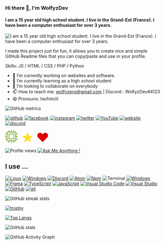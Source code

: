 ### Hi there 👋, I'm WolfyzDev
#### I am a 15 year old high school student. I live in the Grand-Est (France). I have been a computer enthusiast for over 3 years.
![I am a 15 year old high school student. I live in the Grand-Est (France). I have been a computer enthusiast for over 3 years.](https://th.bing.com/th/id/OIP.B0EdaRRvc5K_WC9VslROHgHaE8?pid=ImgDet&rs=1)

I made this project just for fun, it allows you to create nice and simple GitHub Readme files that you can copy/paste and use in your profile.

Skills:  JS / HTML / CSS / PHP / Python

- 🔭 I’m currently working on websites and software. 
- 🌱 I’m currently learning as a high school student 
- 👯 I’m looking to collaborate on everybody 
- 📫 How to reach me: wolfyzpro@gmail.com | Discord : WolfyzDev#4123 
- 😄 Pronouns: he/him/il 

![GitHub metrics](https://metrics.lecoq.io/WolfyzDev) 



[<img src='https://cdn.jsdelivr.net/npm/simple-icons@3.0.1/icons/github.svg' alt='github' height='40'>](https://github.com/WolfyzDev)  [<img src='https://cdn.jsdelivr.net/npm/simple-icons@3.0.1/icons/facebook.svg' alt='facebook' height='40'>](https://www.facebook.com/WolfyzDev)  [<img src='https://cdn.jsdelivr.net/npm/simple-icons@3.0.1/icons/instagram.svg' alt='instagram' height='40'>](https://www.instagram.com/WolfyzDev/)  [<img src='https://cdn.jsdelivr.net/npm/simple-icons@3.0.1/icons/twitter.svg' alt='twitter' height='40'>](https://twitter.com/WolfyzDev)  [<img src='https://cdn.jsdelivr.net/npm/simple-icons@3.0.1/icons/youtube.svg' alt='YouTube' height='40'>](https://www.youtube.com/channel/WolfyzDev)  [<img src='https://cdn.jsdelivr.net/npm/simple-icons@3.0.1/icons/icloud.svg' alt='website' height='40'>](https://wolfyzdev.github.io/Portfolio/)  [<img src='https://cdn.jsdelivr.net/npm/simple-icons@3.0.1/icons/discord.svg' alt='discord' height='40'>](https://discord.gg/r6Q2RAtXxC)  

<a href='https://docs.github.com/en/developers'><img src='https://raw.githubusercontent.com/acervenky/animated-github-badges/master/assets/devbadge.gif' width='40' height='40'></a> <a href='https://stars.github.com/'><img src='https://raw.githubusercontent.com/acervenky/animated-github-badges/master/assets/starbadge.gif' width='35' height='35'></a> <a href='https://docs.github.com/en/github/supporting-the-open-source-community-with-github-sponsors'><img src='https://raw.githubusercontent.com/acervenky/animated-github-badges/master/assets/sponsorbadge.gif' width='35' height='35'></a> 

![Profile views](https://gpvc.arturio.dev/WolfyzDev)  [![Ask Me Anything !](https://img.shields.io/badge/Ask%20me-anything-1abc9c.svg)](https://GitHub.com/Naereen/ama)

## I use ... 


[![Linux](https://svgshare.com/i/Zhy.svg)](https://svgshare.com/i/Zhy.svg)
[![Windows](https://svgshare.com/i/ZhY.svg)](https://svgshare.com/i/ZhY.svg)
[![Discord](https://badgen.net/badge/icon/discord?icon=discord&label)](https://https://discord.com/)
[![Atom](https://badgen.net/badge/icon/atom?icon=atom&label)](https://atom.io)
[![Npm](https://badgen.net/badge/icon/npm?icon=npm&label)](https://https://npmjs.com/)
![Terminal](https://badgen.net/badge/icon/terminal?icon=terminal&label)
[![Windows](https://badgen.net/badge/icon/windows?icon=windows&label)](https://microsoft.com/windows/)
[![Figma](https://img.shields.io/badge/--F24E1E?logo=figma&logoColor=ffffff)](https://www.figma.com/)
[![TypeScript](https://badgen.net/badge/icon/typescript?icon=typescript&label)](https://typescriptlang.org)
[![JavaScript](https://img.shields.io/badge/--F7DF1E?logo=javascript&logoColor=000)](https://www.javascript.com/)
[![Visual Studio Code](https://img.shields.io/badge/--007ACC?logo=visual%20studio%20code&logoColor=ffffff)](https://code.visualstudio.com/)
[![Visual Studio](https://img.shields.io/badge/--6C33AF?logo=visual%20studio)](https://visualstudio.microsoft.com/)
[![GitHub](https://img.shields.io/badge/--181717?logo=github&logoColor=ffffff)](https://github.com/WolfyzDev)
[![git](https://img.shields.io/badge/--F05032?logo=git&logoColor=ffffff)](http://git-scm.com/)




![GitHub streak stats](https://github-readme-streak-stats.herokuapp.com/?user=WolfyzDev)  



[![trophy](https://github-profile-trophy.vercel.app/?username=WolfyzDev)](https://github.com/ryo-ma/github-profile-trophy)

[![Top Langs](https://github-readme-stats.vercel.app/api/top-langs/?username=WolfyzDev)](https://github.com/anuraghazra/github-readme-stats)

![GitHub stats](https://github-readme-stats.vercel.app/api?username=WolfyzDev&show_icons=true&count_private=true)  

![GitHub Activity Graph](https://activity-graph.herokuapp.com/graph?username=WolfyzDev)  

 
